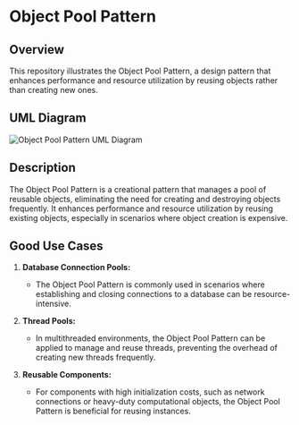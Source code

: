 # Object Pool Pattern

## Overview

This repository illustrates the Object Pool Pattern, a design pattern that enhances performance and resource utilization by reusing objects rather than creating new ones.

## UML Diagram

![Object Pool Pattern UML Diagram](https://github.com/ImCoderz/test/blob/main/ObjectPoolUML.png)

## Description

The Object Pool Pattern is a creational pattern that manages a pool of reusable objects, eliminating the need for creating and destroying objects frequently. It enhances performance and resource utilization by reusing existing objects, especially in scenarios where object creation is expensive.

## Good Use Cases

1. **Database Connection Pools:**
   - The Object Pool Pattern is commonly used in scenarios where establishing and closing connections to a database can be resource-intensive.

2. **Thread Pools:**
   - In multithreaded environments, the Object Pool Pattern can be applied to manage and reuse threads, preventing the overhead of creating new threads frequently.

3. **Reusable Components:**
   - For components with high initialization costs, such as network connections or heavy-duty computational objects, the Object Pool Pattern is beneficial for reusing instances.
